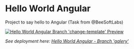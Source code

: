 # Hello World Angular

Project to say hello to Angular (Task from @BeeSoftLabs)

<a href="https://hello-world-angular-qa6p87j94-daguttt.vercel.app/" >
  <img src="https://res.cloudinary.com/doju0qq96/image/upload/v1665095891/image-preview-branch-galery_m0ybhp.png" alt="Hello World Angular Branch 'change-template' Preview" />
</a>

_See deployment here: [Hello World Angular - Branch 'galery'](https://hello-world-angular-qa6p87j94-daguttt.vercel.app/)_
